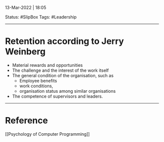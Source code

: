 13-Mar-2022 | 18:05

Status: #SlipBox 
Tags: #Leadership 

---
# Retention according to Jerry Weinberg

- Material rewards and opportunities
- The challenge and the interest of the work itself
- The general condition of the organisation, such as 
	- Employee benefits
	- work conditions,
	- organisation status among similar organisations
- The competence of supervisors and leaders.


---
# Reference

[[Psychology of Computer Programming]]